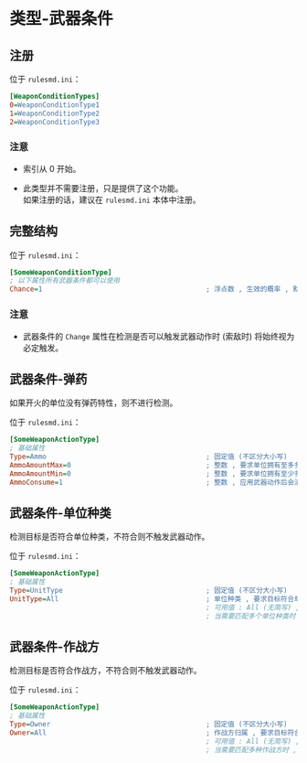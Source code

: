 # 类型-武器条件

## 注册

位于 `rulesmd.ini`：

```ini
[WeaponConditionTypes]
0=WeaponConditionType1
1=WeaponConditionType2
2=WeaponConditionType3
```

### 注意

* 索引从 0 开始。

* 此类型并不需要注册，只是提供了这个功能。  
如果注册的话，建议在 `rulesmd.ini` 本体中注册。



## 完整结构

位于 `rulesmd.ini`：

```ini
[SomeWeaponConditionType]
; 以下属性所有武器条件都可以使用
Chance=1                                        ; 浮点数 , 生效的概率 , 默认值是 1
```

### 注意

* 武器条件的 `Change` 属性在检测是否可以触发武器动作时 (索敌时) 将始终视为必定触发。



## 武器条件-弹药

如果开火的单位没有弹药特性，则不进行检测。

位于 `rulesmd.ini`：

```ini
[SomeWeaponActionType]
; 基础属性
Type=Ammo                                       ; 固定值 (不区分大小写)
AmmoAmountMax=0                                 ; 整数 , 要求单位拥有至多多少弹药 ， 0 = 不限制 , 默认值是 0
AmmoAmountMin=0                                 ; 整数 , 要求单位拥有至少多少弹药 ， 0 = 不限制 , 默认值是 0
AmmoConsume=1                                   ; 整数 , 应用武器动作后会消耗多少弹药 , 默认值是 1
```



## 武器条件-单位种类

检测目标是否符合单位种类，不符合则不触发武器动作。

位于 `rulesmd.ini`：

```ini
[SomeWeaponActionType]
; 基础属性
Type=UnitType                                   ; 固定值 (不区分大小写)
UnitType=All                                    ; 单位种类 , 要求目标符合单位种类
                                                ; 可用值 : All (无简写) , Building | B , Infantry | I , Unit | U , Aircraft | A , 默认值是 All (不区分大小写)
                                                ; 当需要匹配多个单位种类时 , 多个值之间使用 "," 符号连接即可 , 栗如同时匹配建筑和载具 : Building,Unit 或 B,U (简写可以混用 , 不要有空格)
```



## 武器条件-作战方

检测目标是否符合作战方，不符合则不触发武器动作。

位于 `rulesmd.ini`：

```ini
[SomeWeaponActionType]
; 基础属性
Type=Owner                                      ; 固定值 (不区分大小写)
Owner=All                                       ; 作战方归属 , 要求目标符合作战方
                                                ; 可用值 : All (无简写) , Self | S , Allies | A , Enemies | E , Neutral | N , 默认值是 All (不区分大小写)
                                                ; 当需要匹配多种作战方时 , 多个值之间使用 "," 符号连接即可 , 栗如同时匹配己方和敌方 : Self,Enemies 或 S,E (简写可以混用 , 不要有空格)
```